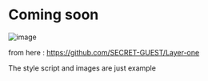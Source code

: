 # Coming soon

![image](https://user-images.githubusercontent.com/92639080/234392747-66b82440-04fb-4c0f-88fd-a11411a9edb5.png)

from here : https://github.com/SECRET-GUEST/Layer-one

The style script and images are just example

